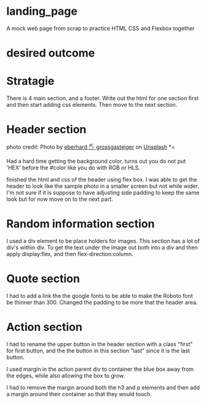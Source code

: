 # landing_page
A mock web page from scrap to practice HTML CSS and Flexbox together

# desired outcome


# Stratagie 
There is 4 main section, and a footer. Write out the html for one section first and then start adding css elements. Then move to the next section.

# Header section
photo credit: Photo by <a href="https://unsplash.com/@eberhardgross?utm_source=unsplash&utm_medium=referral&utm_content=creditCopyText">eberhard 🖐 grossgasteiger</a> on <a href="https://unsplash.com/s/photos/aesthetic?utm_source=unsplash&utm_medium=referral&utm_content=creditCopyText">Unsplash</a>
*=

Had a hard time getting the background color, turns out you do not put 'HEX' before the #color like you do with RGB or HLS.

finished the html and css of the header using flex box. I was able to get the header to look like the sample photo in a smaller screen but not while wider. I'm not sure if it is suppose to have adjusting side padding to keep the same look but for now move on to the next part.

# Random information section
I used a div element to be place holders for images. This section has a lot of div's within div. To get the text under the image out both into a div and then apply display:flex, and then flex-direction:column.

# Quote section
I had to add a link the the google fonts to be able to make the Roboto font be thinner than 300. Changed the padding to be more that the header area.

# Action section
I had to rename the upper button in the header section with a class "first" for first button, and the the button in this section "last" since it is the last button. 

I used margin in the action parent div to container the blue box away from the edges, while also allowing the box to grow.

I had to remove the margin around both the h3 and p elements and then add a margin around their container so that they would touch.
